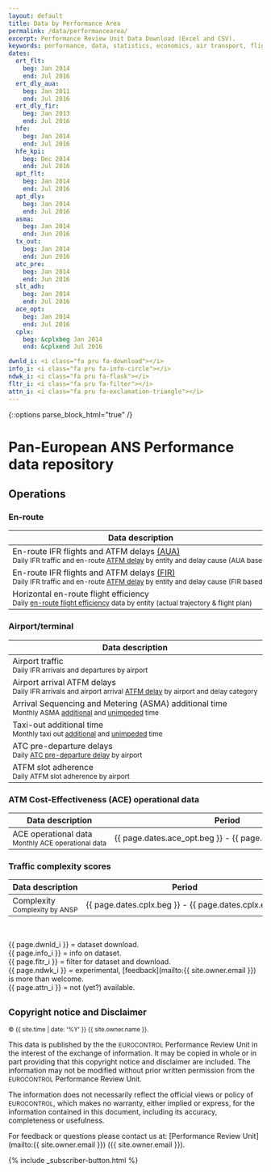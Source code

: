 ```yaml
---
layout: default
title: Data by Performance Area
permalink: /data/performancearea/
excerpt: Performance Review Unit Data Download (Excel and CSV).
keywords: performance, data, statistics, economics, air transport, flights, europe, cost efficiency
dates:
  ert_flt:
    beg: Jan 2014
    end: Jul 2016
  ert_dly_aua:
    beg: Jan 2011
    end: Jul 2016
  ert_dly_fir:
    beg: Jan 2013
    end: Jul 2016
  hfe:
    beg: Jan 2014
    end: Jul 2016
  hfe_kpi:
    beg: Dec 2014
    end: Jul 2016
  apt_flt:
    beg: Jan 2014
    end: Jul 2016
  apt_dly:
    beg: Jan 2014
    end: Jul 2016
  asma:
    beg: Jan 2014
    end: Jun 2016
  tx_out:
    beg: Jan 2014
    end: Jun 2016
  atc_pre:
    beg: Jan 2014
    end: Jun 2016
  slt_adh:
    beg: Jan 2014
    end: Jul 2016
  ace_opt:
    beg: Jan 2014
    end: Jul 2016
  cplx:
    beg: &cplxbeg Jan 2014
    end: &cplxend Jul 2016

dwnld_i: <i class="fa pru fa-download"></i>
info_i: <i class="fa pru fa-info-circle"></i>
ndwk_i: <i class="fa pru fa-flask"></i>
fltr_i: <i class="fa pru fa-filter"></i>
attn_i: <i class="fa pru fa-exclamation-triangle"></i>
---
```

<style>
  i.fa.pru {color: #337ab7;}
</style>
{::options parse_block_html="true" /}

# Pan-European ANS Performance data repository


<style>
td {
  white-space: nowrap;
}
th:nth-child(2) {
width: 11em;
}

th:nth-child(3) {
width: 5em;
}

th:nth-child(4) {
width: 5em;
}

th:nth-child(5) {
width: 8em;
}
</style>
## Operations

### En-route

|    Data description                                                                                                                       |     Period                                                  |    Excel                          |    CSV                                        |    Metadata                      |
|-------------------------------------------------------------------------------------------------------------------------------------------|-------------------------------------------------------------|-----------------------------------|-----------------------------------------------|----------------------------------|
| En-route IFR flights and ATFM delays [(AUA)](/references/definition/aua.html)<br><small>Daily IFR traffic and en-route [ATFM delay](/references/definition/atfm_delay.html) by entity and delay cause (AUA based)</small>                                | {{ page.dates.ert_dly_aua.beg }} - {{ page.dates.ert_dly_aua.end }} | [xls {{ page.dwnld_i }}][ERT-DLY-AUAxlsx] |                                               | [meta {{ page.info_i }}][ERT-DLY-AUA-meta] |
| En-route IFR flights and ATFM delays [(FIR)](/references/definition/fir.html)<br><small>Daily IFR traffic and en-route [ATFM delay](/references/definition/atfm_delay.html) by entity and delay cause (FIR based)</small>                                | {{ page.dates.ert_dly_fir.beg }} - {{ page.dates.ert_dly_fir.end }} | [xls {{ page.dwnld_i }}][ERT-DLY-FIRxlsx] |                                               | [meta {{ page.info_i }}][ERT-DLY-FIR-meta] |
| Horizontal en-route flight efficiency <br><small>Daily [en-route flight efficiency](/references/methodology/horizontal_flight_efficiency_pi.html) data by entity (actual trajectory & flight plan)</small> | {{ page.dates.hfe.beg }} - {{ page.dates.hfe.end }}         | [xls {{ page.dwnld_i }}][HFExlsx]     | [csv {{ page.fltr_i }} {{ page.ndwk_i }}][HFEcsv] | [meta {{ page.info_i }}][HFEmeta]     |

[ERT-DLY-AUAxlsx]: <{{site.url}}/data/set/ert_dly/En-Route_ATFM_Delay_AUA.xlsm> "ERT-DLY (Excel)"
[ERT-DLY-FIRxlsx]: <{{site.url}}/data/set/ert_dly/En-Route_ATFM_Delay_FIR.xlsm> "ERT-DLY (Excel)"
[ERT-DLYcsv]: <{{site.url}}/404.html> "ERT-DLY (CSV)"
[ERT-DLY-AUA-meta]: <{{site.url}}/references/dataset/En-Route_ATFM_Delay_AUA.html> "ERT-DLY (Meta)"
[ERT-DLY-FIR-meta]: <{{site.url}}/references/dataset/En-Route_ATFM_Delay_FIR.html> "ERT-DLY (Meta)"

[HFExlsx]: <{{site.url}}/data/set/hfe/Horizontal_Flight_Efficiency.xlsm> "HFE (Excel)"
[HFEcsv]: <{{site.url}}/data/set/hfe/horizontal_flight_efficiency.html> "HFE (CSV)"
[HFEmeta]: <{{site.url}}/references/dataset/Horizontal_Flight_Efficiency.html> "HFE (Meta)"

### Airport/terminal

| Data description                                                                                                                                                        | Period                                                       | Excel                                   | CSV                                               | Metadata                         |
|-------------------------------------------------------------------------------------------------------------------------------------------------------------------------|--------------------------------------------------------------|-----------------------------------------|---------------------------------------------------|----------------------------------|
| Airport traffic<br><small>Daily IFR arrivals and departures by airport</small>                                                                                          | {{ page.dates.apt_flt.beg }} - {{ page.dates.apt_flt.end }}  | [xls {{ page.dwnld_i }}][APT-FLTxlsx]   |                                                   | [meta {{ page.info_i }}][APT-FLTmeta] |
| Airport arrival ATFM delays<br><small>Daily IFR arrivals and airport arrival [ATFM delay](/references/definition/atfm_delay.html) by airport and delay category</small> | {{ page.dates.apt_dly.beg }} - {{ page.dates.apt_dly.end }}  | [xls {{ page.dwnld_i }}][APT-DLYxlsx] | [csv {{ page.fltr_i }} {{ page.ndwk_i }}][APT-DLYcsv] | [meta {{ page.info_i }}][APT-DLYmeta] |
| Arrival Sequencing and Metering (ASMA) additional time<br><small>Monthly ASMA [additional](/references/definition/additional_asma_time.html) and [unimpeded](/references/definition/unimpeded_asma_time.html) time</small>             | {{ page.dates.asma.beg }} - {{ page.dates.asma.end }}        | [xls {{ page.dwnld_i }}][ASMAxlsx]    |                                                   | [meta {{ page.info_i }}][ASMAmeta]    |
| Taxi-out additional time<br><small>Monthly taxi out [additional](/references/definition/additional_taxi-out_time.html) and [unimpeded](/references/definition/unimpeded_taxi-out_time.html) time</small>  | {{ page.dates.tx_out.beg }} - {{ page.dates.tx_out.end }}    | [xls {{ page.dwnld_i }}][TX-OUTxlsx]  |                                                   | [meta {{ page.info_i }}][TX-OUTmeta]  |
| ATC pre-departure delays<br><small>Daily [ATC pre-departure delay](/references/definition/atc_pre-departure_delay.html) by airport</small>             | {{ page.dates.atc_pre.beg }} - {{ page.dates.atc_pre.end }}  | [xls {{ page.dwnld_i }}][ATC-PRExlsx] |                                                   | [meta {{ page.info_i }}][ATC-PREmeta] |
| ATFM slot adherence<br><small>Daily ATFM slot adherence by airport</small>                                                    | {{ page.dates.slt_adh.beg }} - {{ page.dates.slt_adh.end }}  | [xls {{ page.dwnld_i }}][SLT-ADHxlsx] |                                                   | [meta {{ page.info_i }}][SLT-ADHmeta] |


[APT-FLTxlsx]: <{{site.url}}/data/set/apt_flt/Airport_Traffic.xlsm> "APT-FLT (Excel)"
[APT-FLTcsv]: <{{site.url}}/404.html> "APT-FLT (CSV)"
[APT-FLTmeta]: <{{site.url}}/references/dataset/Airport_Traffic.html>  "APT-FLT (Meta)"

[APT-DLYxlsx]: <{{site.url}}/data/set/apt_dly/Airport_Arrival_ATFM_Delay.xlsm> "APT-DLY (Excel)"
[APT-DLYcsv]: <{{site.url}}/data/set/apt_dly/airport_arrival_atfm_delay.html> "APT-DLY (CSV)"
[APT-DLYmeta]: <{{site.url}}/references/dataset/Airport_Arrival_ATFM_Delay.html> "APT-DLY (Meta)"

[ASMAxlsx]: <{{site.url}}/data/set/asma/ASMA_Additional_Time.xlsm> "ASMA (Excel)"
[ASMAcsv]: <{{site.url}}/404.html> "ASMA (CSV)"
[ASMAmeta]: <{{site.url}}/references/dataset/ASMA_Additional_Time.html> "ASMA (Meta)"

[TX-OUTxlsx]: <{{site.url}}/data/set/tx_out/Taxi-Out_Additional_Time.xlsm> "TX-OUT (Excel)"
[TX-OUTcsv]: <{{site.url}}/404.html> "TX-OUT (CSV)"
[TX-OUTmeta]: <{{site.url}}/references/dataset/Taxi-Out_Additional_Time.html> "TX-OUT (Meta)"

[ATC-PRExlsx]: <{{site.url}}/data/set/atc_pre/ATC_Pre-Departure_Delay.xlsm> "ATC-PRE (Excel)"
[ATC-PREmeta]: <{{site.url}}/references/dataset/ATC_Pre-Departure_Delay.html>  "ATC-PRE (Meta)"

[SLT-ADHxlsx]: <{{site.url}}/data/set/slt_adh/ATFM_Slot_Adherence.xlsm> "SLT-ADH (Excel)"
[SLT-ADHmeta]: <{{site.url}}/references/dataset/ATFM_Slot_Adherence.html> "SLT-ADH (Meta)"

### ATM Cost-Effectiveness (ACE) operational data

| Data description                                                     | Period                                                       | Excel                              | CSV |  Metadata                         |
|----------------------------------------------------------------------|--------------------------------------------------------------|------------------------------------|-----|-----------------------------------|
| ACE operational data<br><small>Monthly ACE operational data</small>  | {{ page.dates.ace_opt.beg }} - {{ page.dates.ace_opt.end }}  | [xls {{ page.dwnld_i }}][ACExlsx]  |     | [specs {{ page.info_i }}][ACEurl] |

[ACExlsx]: <{{site.url}}/data/set/ace_opt/ACE_Monthly_Operational_Data.xls> "ACE (Excel)"
[ACEcsv]: <{{site.url}}/404.html> "ACE (CSV)"
[ACEmeta]: <{{site.url}}/references/dataset/ACE_Monthly_Operational_Data.html> "ACE (Meta)"
[ACEurl]: <http://www.eurocontrol.int/documents/economic-information-disclosure-specification> "ACE specs"

### Traffic complexity scores

| Data description                                             | Period                                                 | Excel                              | CSV | Metadata                           |
|--------------------------------------------------------------|--------------------------------------------------------|------------------------------------|-----|------------------------------------|
| Complexity<br><small>Complexity by ANSP</small>              | {{ page.dates.cplx.beg }} - {{ page.dates.cplx.end }}  | [xls {{ page.dwnld_i }}][CPLXxlsx] |    | [meta {{ page.info_i }}][CPLXmeta] |

[CPLXxlsx]: <{{site.url}}/data/set/cplx/Traffic_Complexity_Scores.xlsm> "CPLX (Excel)"
[CPLXcsv]: <{{site.url}}/404.html> "CPLX (CSV)"
[CPLXmeta]: <{{site.url}}/references/dataset/Traffic_Complexity_Score.html> "CPLX (Meta)"

<br>

{{ page.dwnld_i }} = dataset download.<br>
{{ page.info_i }} = info on dataset.<br>
{{ page.fltr_i }} = filter for dataset and download.<br>
{{ page.ndwk_i }} = experimental, [feedback](mailto:{{ site.owner.email }}) is more than welcome.<br>
{{ page.attn_i }} = not (yet?) available.<br>


<div class="well">

<h2><small>Copyright notice and Disclaimer</small></h2>

<small><span style="text-aligh:left">&copy; {{ site.time | date: '%Y' }} {{ site.owner.name }}.</span></small>

This data is published by the the <small style="font-variant: small-caps;">EUROCONTROL</small> Performance Review Unit
in the interest of the exchange of information.
It may be copied in whole or in part providing that this copyright notice and disclaimer are included.
The information may not be modified without prior written permission from the
<small style="font-variant: small-caps;">EUROCONTROL</small> Performance Review Unit.

The information does not necessarily reflect the official views or policy of
<small style="font-variant: small-caps;">EUROCONTROL</small>,
which makes no warranty, either implied or express, for the information contained in this document,
including its accuracy, completeness or usefulness.

For feedback or questions please contact us at: [Performance Review Unit](mailto:{{ site.owner.email }}) ({{ site.owner.email }}).

<div class="container text-center">
{% include _subscriber-button.html %}
</div>

</div>
